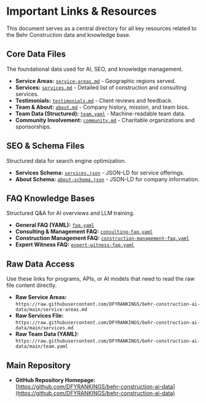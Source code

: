 # Important Links & Resources

This document serves as a central directory for all key resources related to the Behr Construction data and knowledge base.

## Core Data Files
The foundational data used for AI, SEO, and knowledge management.

*   **Service Areas:** [`service-areas.md`](https://github.com/DFYRANKINGS/behr-construction-ai-data/blob/main/service-areas.md) - Geographic regions served.
*   **Services:** [`services.md`](https://github.com/DFYRANKINGS/behr-construction-ai-data/blob/main/services.md) - Detailed list of construction and consulting services.
*   **Testimonials:** [`testimonials.md`](https://github.com/DFYRANKINGS/behr-construction-ai-data/blob/main/testimonials.md) - Client reviews and feedback.
*   **Team & About:** [`about.md`](https://github.com/DFYRANKINGS/behr-construction-ai-data/blob/main/about.md) - Company history, mission, and team bios.
*   **Team Data (Structured):** [`team.yaml`](https://github.com/DFYRANKINGS/behr-construction-ai-data/blob/main/team.yaml) - Machine-readable team data.
*   **Community Involvement:** [`community.md`](https://github.com/DFYRANKINGS/behr-construction-ai-data/blob/main/community.md) - Charitable organizations and sponsorships.

## SEO & Schema Files
Structured data for search engine optimization.

*   **Services Schema:** [`services.json`](https://github.com/DFYRANKINGS/behr-construction-ai-data/blob/main/services.json) - JSON-LD for service offerings.
*   **About Schema:** [`about-schema.json`](https://github.com/DFYRANKINGS/behr-construction-ai-data/blob/main/about-schema.json) - JSON-LD for company information.

## FAQ Knowledge Bases
Structured Q&A for AI overviews and LLM training.

*   **General FAQ (YAML):** [`faq.yaml`](https://github.com/DFYRANKINGS/behr-construction-ai-data/blob/main/faq.yaml)
*   **Consulting & Management FAQ:** [`consulting-faq.yaml`](https://github.com/DFYRANKINGS/behr-construction-ai-data/blob/main/consulting-faq.yaml)
*   **Construction Management FAQ:** [`construction-management-faq.yaml`](https://github.com/DFYRANKINGS/behr-construction-ai-data/blob/main/construction-management-faq.yaml)
*   **Expert Witness FAQ:** [`expert-witness-faq.yaml`](https://github.com/DFYRANKINGS/behr-construction-ai-data/blob/main/expert-witness-faq.yaml)

## Raw Data Access
Use these links for programs, APIs, or AI models that need to read the raw file content directly.

*   **Raw Service Areas:** `https://raw.githubusercontent.com/DFYRANKINGS/behr-construction-ai-data/main/service-areas.md`
*   **Raw Services File:** `https://raw.githubusercontent.com/DFYRANKINGS/behr-construction-ai-data/main/services.md`
*   **Raw Team Data (YAML):** `https://raw.githubusercontent.com/DFYRANKINGS/behr-construction-ai-data/main/team.yaml`

## Main Repository
*   **GitHub Repository Homepage:** [https://github.com/DFYRANKINGS/behr-construction-ai-data](https://github.com/DFYRANKINGS/behr-construction-ai-data)